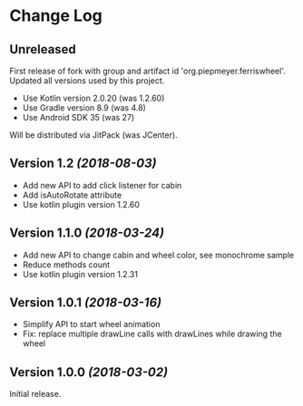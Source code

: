 Change Log
==========

Unreleased
----------

First release of fork with group and artifact id 'org.piepmeyer.ferriswheel'.
Updated all versions used by this project.

 * Use Kotlin version 2.0.20 (was 1.2.60)
 * Use Gradle version 8.9 (was 4.8)
 * Use Android SDK 35 (was 27)

Will be distributed via JitPack (was JCenter).


Version 1.2 *(2018-08-03)*
--------------------------

 * Add new API to add click listener for cabin
 * Add isAutoRotate attribute
 * Use kotlin plugin version 1.2.60
 
 
Version 1.1.0 *(2018-03-24)*
----------------------------

 * Add new API to change cabin and wheel color, see monochrome sample
 * Reduce methods count
 * Use kotlin plugin version 1.2.31
 
 
Version 1.0.1 *(2018-03-16)*
----------------------------

 * Simplify API to start wheel animation
 * Fix: replace multiple drawLine calls with drawLines while drawing the wheel


Version 1.0.0 *(2018-03-02)*
----------------------------

Initial release.